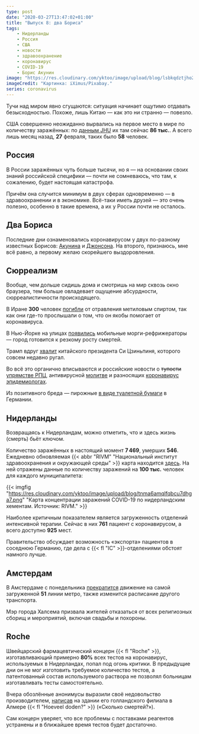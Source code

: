 ```yaml
---
type: post
date: "2020-03-27T13:47:02+01:00"
title: "Выпуск 8: два Бориса"
tags:
    - Нидерланды
    - Россия
    - США
    - новости
    - здравоохранение
    - коронавирус
    - COVID-19
    - Борис Акунин
image: "https://res.cloudinary.com/yktoo/image/upload/blog/lsbkqdztjho2ufdttm19.jpg"
imageCredit: "Картинка: iXimus/Pixabay."
series: coronavirus
---
```


Тучи над миром явно сгущаются: ситуация начинает ощутимо отдавать безысходностью. Похоже, лишь Китаю — как это ни странно — повезло.

США совершенно неожиданно вырвались на первое место в мире по количеству заражённых: по [данным JHU](https://gisanddata.maps.arcgis.com/apps/opsdashboard/index.html#/bda7594740fd40299423467b48e9ecf6) их там сейчас **86 тыс.**. А всего лишь месяц назад, **27** февраля, таких было **58** человек.

<!--more-->

## Россия

В России заражённых чуть больше тысячи, но я — на основании своих знаний российской специфики — почти не сомневаюсь, что там, к сожалению, будет настоящая катастрофа.

Причём она случится минимум в двух сферах одновременно — в здравоохранении и в экономике. Всё-таки иметь друзей — это очень полезно, особенно в такие времена, а их у России почти не осталось.

## Два Бориса

Последние дни ознаменовались коронавирусом у двух по-разному известных Борисов: [Акунина](https://www.facebook.com/borisakunin/posts/1554991674650840) и [Джонсона](https://meduza.io/news/2020/03/27/boris-dzhonson-zarazilsya-koronavirusom). На второго, признаюсь, мне всё равно, а первому желаю скорейшего выздоровления.

## Сюрреализм

Вообще, чем дольше сидишь дома и смотришь на мир сквозь окно браузера, тем больше овладевает ощущение абсурдности, сюрреалистичности происходящего.

В Иране **300** человек [погибли](https://www.scmp.com/news/world/middle-east/article/3077284/coronavirus-iran-false-belief-toxic-methanol-fights-covid-19) от отравления метиловым спиртом, так как они где-то прослышали о том, что он якобы помогает от коронавируса.

В Нью-Йорке на улицах [появились](https://edition.cnn.com/2020/03/26/us/makeshift-morgues-coronavirus-new-york/index.html) мобильные морги-рефрижераторы — город готовится к резкому росту смертей.

Трамп вдруг [хвалит](https://twitter.com/realDonaldTrump/status/1243407157321560071) китайского президента Си Цзиньпиня, которого совсем недавно ругал.

Во всё это органично вписываются и российские новости о ~~тупости~~ [упрямстве РПЦ](https://meduza.io/news/2020/03/26/pastyrskiy-dolg-budet-v-polnom-ob-eme-ispolnyatsya-rpts-otkazalas-zakryt-tserkvi), антивирусной [молитве](https://meduza.io/news/2020/03/22/patriarh-utverdil-spetsialnuyu-molitvu-protiv-koronavirusa) и разносящих [коронавирус эпидемиологах](https://habr.com/ru/post/493394/).

Из позитивного бреда — пирожные [в виде туалетной бумаги](https://nos.nl/video/2328493-duitse-bakker-verkoopt-eetbare-toiletrollen.html) в Германии.

## Нидерланды

Возвращаясь к Нидерландам, можно отметить, что и здесь жизнь (смерть) бьёт ключом.

Количество заражённых в настоящий момент **7 469**, умерших **546**. Ежедневно обновляемая {{< abbr "RIVM" "Национальный институт здравоохранения и окружающей среды" >}} карта находится [здесь](https://localfocus2.appspot.com/5e78902a63506). На ней отражены данные по количеству заражений на **100 тыс.** человек для каждого муниципалитета:

{{< imgfig "https://res.cloudinary.com/yktoo/image/upload/blog/tnma6amqlfqbcu7dhga7.png" "Карта концентрации заражений COVID-19 по нидерландским хементам. Источник: RIVM." >}}

Наиболее критичным показателем является загруженность отделений интенсивной терапии. Сейчас в них **761** пациент с коронавирусом, а всего доступно **925** мест.

Правительство обсуждает возможность «экспорта» пациентов в соседнюю Германию, где дела с {{< fl "IC" >}}-отделениями обстоят намного лучше.

## Амстердам

В Амстердаме с понедельника [прекратится](https://www.gvb.nl/klantenservice/nieuws/aangepaste-dienstverlening-en-dienstregeling) движение на самой загруженной **51** линии метро, также изменится расписание другого транспорта.

Мэр города Халсема призвала жителей отказаться от всех религиозных сборищ и мероприятий, включая свадьбы и похороны.

## Roche

Швейцарский фармацевтический концерн {{< fl "Roche" >}}, изготавливающий примерно **80%** всех тестов на коронавирус, используемых в Нидерландах, попал под огонь критики. В предыдущие дни он не мог изготовить требуемое количество тестов, а патентованный состав используемого раствора не позволял больницам изготавливать тесты самостоятельно.

Вчера обозлённые анонимусы выразили своё недовольство производителем, [написав](https://www.omroepflevoland.nl/nieuws/179621/gebouw-farmaceut-roche-beklad-met-tekst-hoeveel-doden) на здании его голландского филиала в Алмере {{< fl "Hoeveel doden?" >}} («Сколько смертей?»).

Сам концерн уверяет, что все проблемы с поставками реагентов устранены и в ближайшее время тестов будет достаточно.
